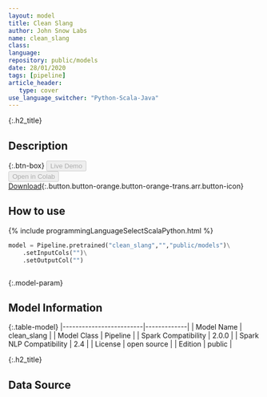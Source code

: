 ```yaml
---
layout: model
title: Clean Slang
author: John Snow Labs
name: clean_slang
class: 
language: 
repository: public/models
date: 28/01/2020
tags: [pipeline]
article_header:
   type: cover
use_language_switcher: "Python-Scala-Java"
---
```


{:.h2_title}
## Description 




{:.btn-box}
<button class="button button-orange" disabled>Live Demo</button><br/><button class="button button-orange" disabled>Open in Colab</button><br/>[Download](https://s3.amazonaws.com/auxdata.johnsnowlabs.com/public/models/clean_slang_en_2.0.0_2.4_1580255816146.zip){:.button.button-orange.button-orange-trans.arr.button-icon}<br/>

## How to use 
<div class="tabs-box" markdown="1">

{% include programmingLanguageSelectScalaPython.html %}

```python
model = Pipeline.pretrained("clean_slang","","public/models")\
	.setInputCols("")\
	.setOutputCol("")
```

```scala

```
</div>



{:.model-param}
## Model Information

{:.table-model}
|-------------------------|-------------|
| Model Name              | clean_slang |
| Model Class             | Pipeline    |
| Spark Compatibility     | 2.0.0       |
| Spark NLP Compatibility | 2.4         |
| License                 | open source |
| Edition                 | public      |




{:.h2_title}
## Data Source


